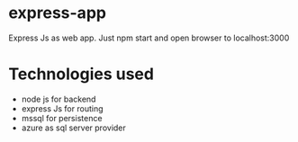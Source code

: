 # express-app
Express Js as web app. Just npm start and open browser to localhost:3000


# Technologies used
* node js for backend
* express Js for routing
* mssql for persistence
* azure as sql server provider
